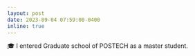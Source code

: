 ```yaml
---
layout: post
date: 2023-09-04 07:59:00-0400
inline: true
---
```


🎓 I entered Graduate school of POSTECH as a master student.
